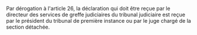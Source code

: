 Par dérogation à l'article 26, la déclaration qui doit être reçue par le directeur des services de greffe judiciaires du tribunal judiciaire est reçue par le président du tribunal de première instance ou par le juge chargé de la section détachée.

